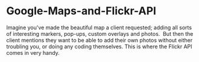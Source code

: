 Google-Maps-and-Flickr-API
==========================

Imagine you've made the beautiful map a client requested; adding all sorts of interesting markers, pop-ups, custom overlays and photos.  But then the client mentions they want to be able to add their own photos without either troubling you, or doing any coding themselves. This is where the Flickr API comes in very handy.
